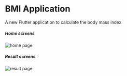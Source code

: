 # BMI Application

A new Flutter application to calculate the body mass index.


##### Home screens
![home page ](https://github.com/Ahmedab0/bmi/assets/38362624/6273ded7-fb09-4459-9d20-fae555f55110)
##### Result screens
![result page](https://github.com/Ahmedab0/bmi/assets/38362624/e7cc85b9-ccdd-4f4b-93a4-36d9f44a932c)


